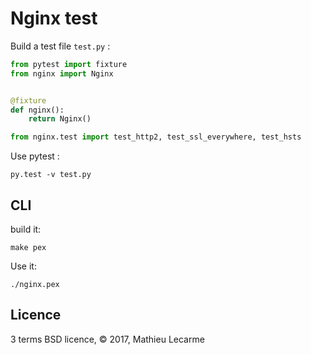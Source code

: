 Nginx test
==========

Build a test file `test.py` :

```python
from pytest import fixture
from nginx import Nginx


@fixture
def nginx():
    return Nginx()

from nginx.test import test_http2, test_ssl_everywhere, test_hsts
```

Use pytest :

    py.test -v test.py

CLI
---

build it:

    make pex

Use it:

    ./nginx.pex

Licence
-------

3 terms BSD licence, © 2017, Mathieu Lecarme
